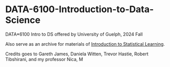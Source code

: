# DATA-6100-Introduction-to-Data-Science
DATA*6100 Intro to DS offered by University of Guelph, 2024 Fall

Also serve as an archive for materials of [Introduction to Statistical Learning](https://www.statlearning.com/).

Credits goes to Gareth James, Daniela Witten, Trevor Hastie, Robert Tibshirani, and my professor Nica, M